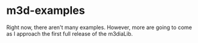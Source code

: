 # m3d-examples
Right now, there aren't many examples. However, more are going to come as I approach the first full release of the m3diaLib.
